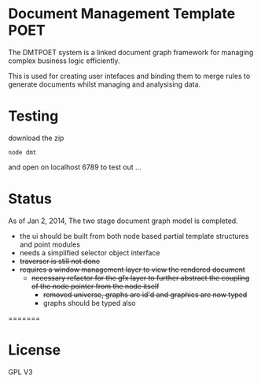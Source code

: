Document Management Template POET
===

The DMTPOET system is a linked document graph framework for managing complex business logic efficiently.  

This is used for creating user intefaces and binding them to merge rules to generate documents whilst managing and analysising data.

Testing
===
download the zip
```
node dmt 
```
and open on localhost 6789 to test out ... 

Status
===

As of Jan 2, 2014, The two stage document graph model is completed.  

- the ui should be built from both node based partial template structures and point modules
- needs a simplified selector object interface 
- ~~traverser is still not done~~
- ~~requires a window management layer to view the rendered document~~
  - ~~necessary refactor for the gfx layer to further abstract the coupling of the node pointer from the node itself~~
    - ~~removed universe, graphs are id'd and graphics are now typed~~
    - graphs should be typed also

=======

>
License
===
GPL V3




